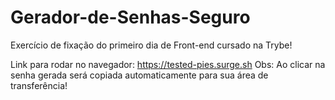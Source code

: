 # Gerador-de-Senhas-Seguro
Exercício de fixação do primeiro dia de Front-end cursado na Trybe!

Link para rodar no navegador: https://tested-pies.surge.sh <b></b>
Obs: Ao clicar na senha gerada será copiada automaticamente para sua área de transferência!

